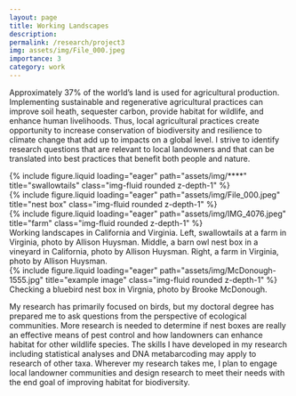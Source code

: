 ```yaml
---
layout: page
title: Working Landscapes
description:
permalink: /research/project3
img: assets/img/File_000.jpeg
importance: 3
category: work
---
```


Approximately 37% of the world’s land is used for agricultural production. Implementing sustainable and regenerative agricultural practices can improve soil heath, sequester carbon, provide habitat for wildlife, and enhance human livelihoods. Thus, local agricultural practices create opportunity to increase conservation of biodiversity and resilience to climate change that add up to impacts on a global level. I strive to identify research questions that are relevant to local landowners and that can be translated into best practices that benefit both people and nature.


<div class="row">
    <div class="col-sm mt-3 mt-md-0">
        {% include figure.liquid loading="eager" path="assets/img/****" title="swallowtails" class="img-fluid rounded z-depth-1" %}
    </div>
    <div class="col-sm mt-3 mt-md-0">
        {% include figure.liquid loading="eager" path="assets/img/File_000.jpeg" title="nest box" class="img-fluid rounded z-depth-1" %}
    </div>
    <div class="col-sm mt-3 mt-md-0">
        {% include figure.liquid loading="eager" path="assets/img/IMG_4076.jpeg" title="farm" class="img-fluid rounded z-depth-1" %}
    </div>
</div>
<div class="caption">
    Working landscapes in California and Virginia. Left, swallowtails at a farm in Virginia, photo by Allison Huysman. Middle, a barn owl nest box in a vineyard in California, photo by Allison Huysman. Right, a farm in Virginia, photo by Allison Huysman.
</div>
<div class="row">
    <div class="col-sm mt-3 mt-md-0">
        {% include figure.liquid loading="eager" path="assets/img/McDonough-1555.jpg" title="example image" class="img-fluid rounded z-depth-1" %}
    </div>
</div>
<div class="caption">
    Checking a bluebird nest box in Virgnia, photo by Brooke McDonough.
</div>

My research has primarily focused on birds, but my doctoral degree has prepared me to ask questions from the perspective of ecological communities. More research is needed to determine if nest boxes are really an effective means of pest control and how landowners can enhance habitat for other wildlife species. The skills I have developed in my research including statistical analyses and DNA metabarcoding may apply to research of other taxa. Wherever my research takes me, I plan to engage local landowner communities and design research to meet their needs with the end goal of improving habitat for biodiversity.


